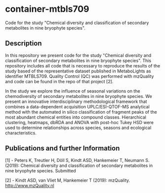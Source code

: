 # container-mtbls709
Code for the study "Chemical diversity and classification of secondary metabolites in nine bryophyte species".

## Description
In this repository we present code for the study "Chemical diversity and classification of secondary metabolites in nine bryophyte species". This repository includes all code that is necessary to reproduce the results of the study based of the representative dataset published in MetaboLights as identifier MTBLS709. Quality Control (QC) was performed with mzQuality and code can be found in the repo of that project [2].

In the study we explore the influence of seasonal variations on the chemodiversity of secondary metabolites in nine bryophyte species. We present an innovative interdisciplinary methodological framework that combines a data-dependent acquisition UPLC/ESI-QTOF-MS analytical method with the automated in silico classification of fragment peaks of the most abundant chemical entities into compound classes. Hierarchical clustering, heatmaps, dbRDA and ANOVA with post-hoc Tukey HSD were used to determine relationships across species, seasons and ecological characteristics.

## Publications and further Information

[1] - Peters K, Treutler H, Döll S, Kindt ASD, Hankemeier T, Neumann S. (2019): Chemical diversity and classification of secondary metabolites in nine bryophyte species. Submitted

[2] - Kindt ASD, van Vliet M, Hankemeier T (2019): mzQuality. http://www.mzQuality.nl
